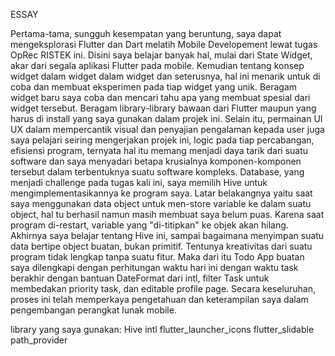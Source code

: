 ESSAY

Pertama-tama, sungguh kesempatan yang beruntung, saya dapat mengeksplorasi Flutter dan Dart melatih Mobile Developement lewat tugas OpRec RISTEK ini. Disini saya belajar banyak hal, mulai dari State Widget, akar dari segala aplikasi Flutter pada mobile. Kemudian tentang konsep widget dalam widget dalam widget dan seterusnya, hal ini menarik untuk di coba dan membuat eksperimen pada tiap widget yang unik. Beragam widget baru saya coba dan mencari tahu apa yang membuat spesial dari widget tersebut. Beragam library-library bawaan dari Flutter maupun yang harus di install yang saya gunakan dalam projek ini. Selain itu, permainan UI UX dalam mempercantik visual dan penyajian pengalaman kepada user juga saya pelajari seiring mengerjakan projek ini, logic pada tiap percabangan, efisiensi program, ternyata hal itu memang menjadi daya tarik dari suatu software dan saya menyadari betapa krusialnya komponen-komponen tersebut dalam terbentuknya suatu software kompleks. Database, yang menjadi challenge pada tugas kali ini, saya memilih Hive untuk mengimplementasikannya ke program saya. Latar belakangnya yaitu saat saya menggunakan data object untuk men-store variable ke dalam suatu object, hal tu berhasil namun masih membuat saya belum puas. Karena saat program di-restart, variable yang "di-titipkan" ke objek akan hilang. Akhirnya saya belajar tentang Hive ini, sampai bagaimana menyimpan suatu data bertipe object buatan, bukan primitif. Tentunya kreativitas dari suatu program tidak lengkap tanpa suatu fitur. Maka dari itu Todo App buatan saya dilengkapi dengan perhitungan waktu hari ini dengan waktu task berakhir dengan bantuan DateFormat dari intl, filter Task untuk membedakan priority task, dan editable profile page. Secara keseluruhan, proses ini telah memperkaya pengetahuan dan keterampilan saya dalam pengembangan perangkat lunak mobile.

library yang saya gunakan:
Hive
intl
flutter_launcher_icons
flutter_slidable
path_provider